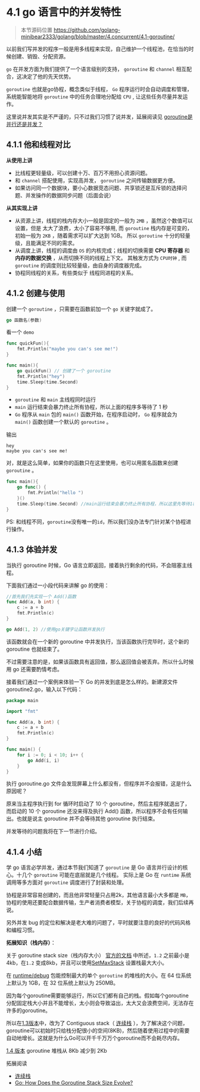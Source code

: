 # 4.1 go 语言中的并发特性

> 本节源码位置 https://github.com/golang-minibear2333/golang/blob/master/4.concurrent/4.1-goroutine/

以前我们写并发的程序一般是用多线程来实现，自己维护一个线程池，在恰当的时候创建、销毁、分配资源。

`go` 在并发方面为我们提供了一个语言级别的支持， `goroutine` 和 `channel` 相互配合，这决定了他的先天优势。

`goroutine` 也就是go协程，概念类似于线程， `Go` 程序运行时会自动调度和管理，系统能智能地将 `goroutine` 中的任务合理地分配给 `CPU` , 让这些任务尽量并发运作。

这里说并发其实是不严谨的，只不过我们习惯了说并发，延展阅读见 [goroutine是并行还是并发？](https://coding3min.com/question/goroutine%e6%98%af%e5%b9%b6%e8%a1%8c%e8%bf%98%e6%98%af%e5%b9%b6%e5%8f%91%ef%bc%9f)

## 4.1.1 他和线程对比

**从使用上讲**

- 比线程更轻量级，可以创建十万、百万不用担心资源问题。
- 和 `channel` 搭配使用，实现高并发， `goroutine` 之间传输数据更方便。
- 如果访问同一个数据块，要小心数据竞态问题、共享锁还是互斥锁的选择问题、并发操作的数据同步问题（后面会说）

**从其实现上讲**

- 从资源上讲，线程的栈内存大小一般是固定的一般为 `2MB` ，虽然这个数值可以设置，但是 太大了浪费，太小了容易不够用, 而 `goroutine` 栈内存是可变的，初始一般为 `2KB` ，随着需求可以扩大达到 1GB。 所以 `goroutine` 十分的轻量级，且能满足不同的需求。
- 从调度上讲，线程的调度由 `OS` 的内核完成；线程的切换需要 **CPU 寄存器** 和 **内存的数据交换** ，从而切换不同的线程上下文。 其触发方式为 `CPU时钟` , 而 `goroutine` 的调度则比较轻量级，由自身的调度器完成。
- 协程同线程的关系，有些类似于 线程同进程的关系。

## 4.1.2 创建与使用

创建一个 `goroutine` ，只需要在函数前加一个 `go` 关键字就成了。

```Go
go 函数名(参数)
```

看一个 `demo`

```Go
func quickFun(){
	fmt.Println("maybe you can's see me!")
}

func main(){
	go quickFun() // 创建了一个 goroutine
	fmt.Println("hey")
	time.Sleep(time.Second)
}
```

- `goroutine` 和 `main` 主线程同时运行
- `main` 运行结束会暴力终止所有协程，所以上面的程序多等待了 1 秒
- `Go` 程序从 `main` 包的 `main()` 函数开始，在程序启动时， `Go` 程序就会为 `main()` 函数创建一个默认的 `goroutine` 。

输出

```
hey
maybe you can's see me!
```

对，就是这么简单，如果你的函数只在这里使用，也可以用匿名函数来创建 `goroutine` 。

```Go
func main(){
	go func() {
		fmt.Println("hello ")
	}()
	time.Sleep(time.Second) //main运行结束会暴力终止所有协程，所以这里先等待1秒
}
```

PS: 和线程不同，`goroutine`没有唯一的`id`，所以我们没办法专门针对某个协程进行操作。

## 4.1.3 体验并发

当执行 goroutine 时候，Go 语言立即返回，接着执行剩余的代码，不会阻塞主线程。

下面我们通过一小段代码来讲解 go 的使用：

```go
//首先我们先实现一个 Add()函数
func Add(a, b int) {
    c := a + b
    fmt.Println(c)
}

go Add(1, 2) //使用go关键字让函数并发执行
```

该函数就会在一个新的 goroutine 中并发执行，当该函数执行完毕时，这个新的 goroutine 也就结束了。

不过需要注意的是，如果该函数具有返回值，那么返回值会被丢弃。所以什么时候用 go 还需要酌情考虑。

接着我们通过一个案例来体验一下 Go 的并发到底是怎么样的。新建源文件 goroutine2.go，输入以下代码：

```go
package main

import "fmt"

func Add(a, b int) {
	c := a + b
	fmt.Println(c)
}

func main() {
	for i := 0; i < 10; i++ {
		go Add(i, i)
	}
}
```

执行 goroutine.go 文件会发现屏幕上什么都没有，但程序并不会报错，这是什么原因呢？

原来当主程序执行到 for 循环时启动了 10 个 goroutine，然后主程序就退出了，而启动的 10 个 goroutine 还没来得及执行
Add() 函数，所以程序不会有任何输出。也就是说主 goroutine 并不会等待其他 goroutine 执行结束。

并发等待的问题我将在下一节进行介绍。

## 4.1.4 小结

学 go 语言必学并发，通过本节我们知道了 `goroutine` 是 Go 语言并行设计的核心。十几个 `goroutine` 可能在底层就是几个线程。 实际上是 Go 在 `runtime` 系统调用等多方面对 `goroutine` 调度进行了封装和处理。

协程是非常容易创建的，而且他非常轻量只占用2k，其他语言最小大多都是 `MB`，协程的使用还要配合数据传输，生产者消费者模型，关于协程的调度，我们后续再说。

另外并发 bug 的定位和解决是老大难的问题了，平时就要注意的良好的代码风格和编程习惯。

**拓展知识（栈内存）**：

关于 goroutine stack size（栈内存大小） [官方的文档](https://golang.org/doc/go1.2#stack_size) 中所述，`1.2` 之前最小是4kb，在`1.2` 变成8kb，并且可以使用[SetMaxStack](https://golang.org/pkg/runtime/debug/#SetMaxStack) 设置栈最大大小。

在 [runtime/debug](https://golang.org/pkg/runtime/debug) 包能控制最大的单个 `goroutine` 的堆栈的大小。在 64 位系统上默认为 1GB，在 32 位系统上默认为 250MB。

因为每个goroutine需要能够运行，所以它们都有自己的栈。假如每个goroutine分配固定栈大小并且不能增长，太小则会导致溢出，太大又会浪费空间，无法存在许多的goroutine。

所以在[1.3版本](https://golang.org/doc/go1.3#stacks)中，改为了 Contiguous stack（ [连续栈](https://docs.google.com/document/d/1wAaf1rYoM4S4gtnPh0zOlGzWtrZFQ5suE8qr2sD8uWQ/pub) ），为了解决这个问题，goroutine可以初始时只给栈分配很小的空间(8KB)，然后随着使用过程中的需要自动地增长。这就是为什么Go可以开千千万万个goroutine而不会耗尽内存。

[1.4 版本](https://golang.org/doc/go1.4#runtime) goroutine 堆栈从 8Kb 减少到 2Kb

拓展阅读 
* [连续栈](https://tiancaiamao.gitbooks.io/go-internals/content/zh/03.5.html)
* [Go: How Does the Goroutine Stack Size Evolve?](https://medium.com/a-journey-with-go/go-how-does-the-goroutine-stack-size-evolve-447fc02085e5)
